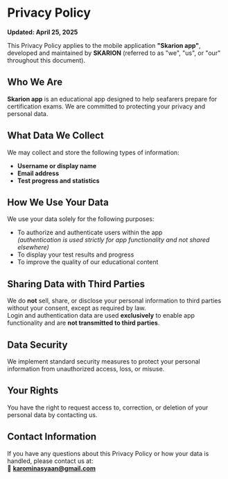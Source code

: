 # Privacy Policy  
**Updated: April 25, 2025**

This Privacy Policy applies to the mobile application **"Skarion app"**, developed and maintained by **SKARION** (referred to as "we", "us", or "our" throughout this document).

## Who We Are  
**Skarion app** is an educational app designed to help seafarers prepare for certification exams. We are committed to protecting your privacy and personal data.

## What Data We Collect  
We may collect and store the following types of information:

- **Username or display name**  
- **Email address**  
- **Test progress and statistics**

## How We Use Your Data  
We use your data solely for the following purposes:

- To authorize and authenticate users within the app  
  *(authentication is used strictly for app functionality and not shared elsewhere)*  
- To display your test results and progress  
- To improve the quality of our educational content

## Sharing Data with Third Parties  
We do **not** sell, share, or disclose your personal information to third parties without your consent, except as required by law.  
Login and authentication data are used **exclusively** to enable app functionality and are **not transmitted to third parties**.

## Data Security  
We implement standard security measures to protect your personal information from unauthorized access, loss, or misuse.

## Your Rights  
You have the right to request access to, correction, or deletion of your personal data by contacting us.

## Contact Information  
If you have any questions about this Privacy Policy or how your data is handled, please contact us at:  
📧 **karominasyaan@gmail.com**
